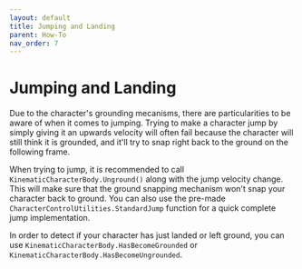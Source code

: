 ```yaml
---
layout: default
title: Jumping and Landing
parent: How-To
nav_order: 7
---
```


# Jumping and Landing
Due to the character's grounding mecanisms, there are particularities to be aware of when it comes to jumping. Trying to make a character jump by simply giving it an upwards velocity will often fail because the character will still think it is grounded, and it'll try to snap right back to the ground on the following frame.

When trying to jump, it is recommended to call `KinematicCharacterBody.Unground()` along with the jump velocity change. This will make sure that the ground snapping mechanism won't snap your character back to ground. You can also use the pre-made `CharacterControlUtilities.StandardJump` function for a quick complete jump implementation.

In order to detect if your character has just landed or left ground, you can use `KinematicCharacterBody.HasBecomeGrounded` or `KinematicCharacterBody.HasBecomeUngrounded`.